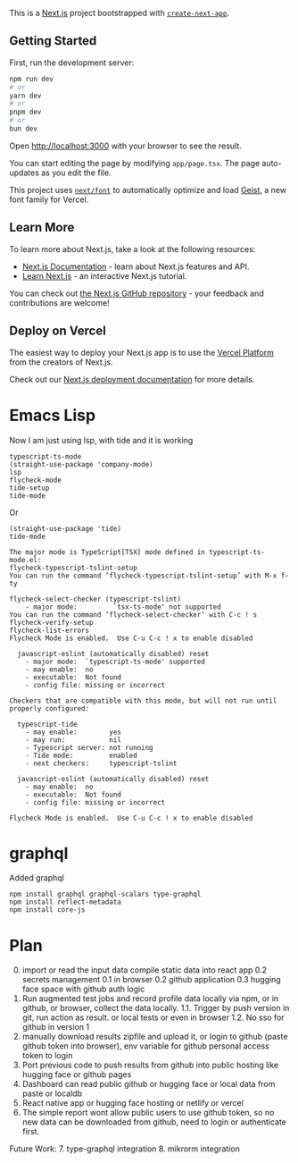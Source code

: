 This is a [Next.js](https://nextjs.org) project bootstrapped with [`create-next-app`](https://nextjs.org/docs/app/api-reference/cli/create-next-app).

## Getting Started

First, run the development server:

```bash
npm run dev
# or
yarn dev
# or
pnpm dev
# or
bun dev
```

Open [http://localhost:3000](http://localhost:3000) with your browser to see the result.

You can start editing the page by modifying `app/page.tsx`. The page auto-updates as you edit the file.

This project uses [`next/font`](https://nextjs.org/docs/app/building-your-application/optimizing/fonts) to automatically optimize and load [Geist](https://vercel.com/font), a new font family for Vercel.

## Learn More

To learn more about Next.js, take a look at the following resources:

- [Next.js Documentation](https://nextjs.org/docs) - learn about Next.js features and API.
- [Learn Next.js](https://nextjs.org/learn) - an interactive Next.js tutorial.

You can check out [the Next.js GitHub repository](https://github.com/vercel/next.js) - your feedback and contributions are welcome!

## Deploy on Vercel

The easiest way to deploy your Next.js app is to use the [Vercel Platform](https://vercel.com/new?utm_medium=default-template&filter=next.js&utm_source=create-next-app&utm_campaign=create-next-app-readme) from the creators of Next.js.

Check out our [Next.js deployment documentation](https://nextjs.org/docs/app/building-your-application/deploying) for more details.

# Emacs Lisp

Now I am just using lsp, with tide and it is working
```
typescript-ts-mode
(straight-use-package 'company-mode)
lsp
flycheck-mode
tide-setup
tide-mode
```

Or
```
(straight-use-package 'tide)
tide-mode 

The major mode is TypeScript[TSX] mode defined in typescript-ts-mode.el:
flycheck-typescript-tslint-setup
You can run the command ‘flycheck-typescript-tslint-setup’ with M-x f-ty

flycheck-select-checker (typescript-tslint)
    - major mode:         `tsx-ts-mode' not supported
You can run the command ‘flycheck-select-checker’ with C-c ! s	
flycheck-verify-setup
flycheck-list-errors
Flycheck Mode is enabled.  Use C-u C-c ! x to enable disabled

  javascript-eslint (automatically disabled) reset
    - major mode:  `typescript-ts-mode' supported
    - may enable:  no
    - executable:  Not found
    - config file: missing or incorrect

Checkers that are compatible with this mode, but will not run until properly configured:

  typescript-tide
    - may enable:        yes
    - may run:           nil
    - Typescript server: not running
    - Tide mode:         enabled
    - next checkers:     typescript-tslint

  javascript-eslint (automatically disabled) reset
    - may enable:  no
    - executable:  Not found
    - config file: missing or incorrect

Flycheck Mode is enabled.  Use C-u C-c ! x to enable disabled

```
# graphql 

Added graphql
```
npm install graphql graphql-scalars type-graphql
npm install reflect-metadata
npm install core-js
```

# Plan

0. import or read the input data
compile static data into react app
0.2 secrets management
0.1 in browser
0.2 github application
0.3 hugging face space with github auth logic
1. Run augmented test jobs and record profile data locally via npm, or in github, or browser, 
collect the data locally.
1.1. Trigger by push version in git, run action as result. or local tests or even in browser 
1.2. No sso for github in version 1
2. manually download results zipfile and upload it, or login to github (paste github token into browser), env variable for github personal access token to login
3. Port previous code to push results from github into public hosting like hugging face or github pages
4. Dashboard can read public github or hugging face or local data from paste or localdb
5. React native app or hugging face hosting or netlify or vercel
6. The simple report wont allow public users to use github token, so no new data can be downloaded from github, need to login or authenticate first.

Future Work:
7. type-graphql	integration
8. mikrorm integration
